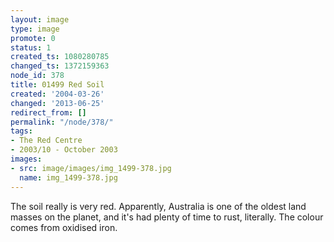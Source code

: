 ```yaml
---
layout: image
type: image
promote: 0
status: 1
created_ts: 1080280785
changed_ts: 1372159363
node_id: 378
title: 01499 Red Soil
created: '2004-03-26'
changed: '2013-06-25'
redirect_from: []
permalink: "/node/378/"
tags:
- The Red Centre
- 2003/10 - October 2003
images:
- src: image/images/img_1499-378.jpg
  name: img_1499-378.jpg
---
```

The soil really is very red.  Apparently, Australia is one of the oldest land masses on the planet, and it's had plenty of time to rust, literally.  The colour comes from oxidised iron.

